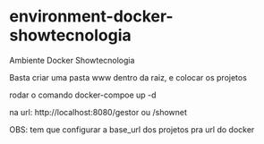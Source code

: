 # environment-docker-showtecnologia
Ambiente Docker Showtecnologia

Basta criar uma pasta www dentro da raiz, e colocar os projetos

rodar o comando docker-compoe up -d

na url: http://localhost:8080/gestor ou /shownet

OBS: tem que configurar a base_url dos projetos pra url do docker
